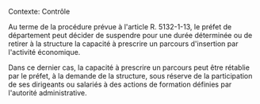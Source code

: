Contexte: Contrôle

Au terme de la procédure prévue à l'article R. 5132-1-13, le préfet de département peut décider de suspendre pour une durée déterminée ou de retirer à la structure la capacité à prescrire un parcours d'insertion par l'activité économique.

Dans ce dernier cas, la capacité à prescrire un parcours peut être rétablie par le préfet, à la demande de la structure, sous réserve de la participation de ses dirigeants ou salariés à des actions de formation définies par l'autorité administrative.